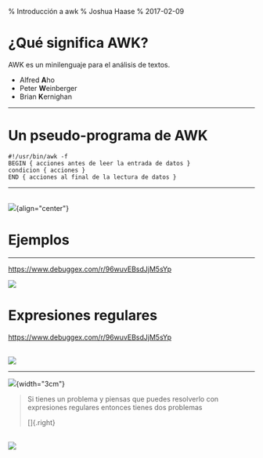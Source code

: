 % Introducción a awk 
% Joshua Haase
% 2017-02-09

# ¿Qué significa AWK?

AWK es un minilenguaje para el análisis de textos.

- Alfred **A**ho
- Peter **W**einberger
- Brian **K**ernighan

---

# Un pseudo-programa de AWK

```
#!/usr/bin/awk -f
BEGIN { acciones antes de leer la entrada de datos }
condicion { acciones }
END { acciones al final de la lectura de datos }
```

---

\
![](http://ecx.images-amazon.com/images/I/51PTV13MBRL.jpg ){align="center"}

# Ejemplos

---

https://www.debuggex.com/r/96wuvEBsdJjM5sYp

![](https://www.debuggex.com/i/qKgm7vjZYPHmDCUb.png )

# Expresiones regulares

https://www.debuggex.com/r/96wuvEBsdJjM5sYp

\
![](https://imgs.xkcd.com/comics/regular_expressions.png )

---

![](http://apps-oracle.ru/wp-content/uploads/2010/03/ancient-egyptian-regexp-300x177.jpg ){width="3cm"}

> Si tienes un problema y piensas que puedes resolverlo con expresiones regulares
> entonces tienes dos problemas
>
> []{.right}

\
![](https://bunyk.files.wordpress.com/2013/09/awk_sed.png )

